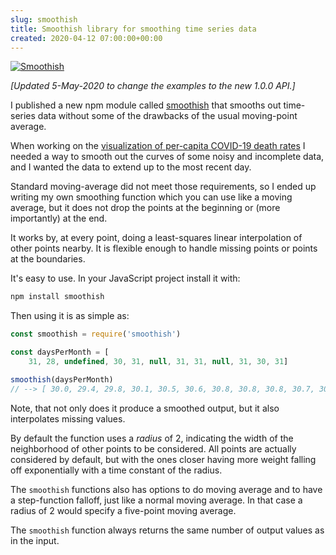 ```yaml
---  
slug: smoothish
title: Smoothish library for smoothing time series data
created: 2020-04-12 07:00:00+00:00
---  
```

[![Smoothish][0]][2]

[0]: img/smoothish-example.png


*[Updated 5-May-2020 to change the examples to the new 1.0.0 API.]*

I published a new npm module called [smoothish][2] that smooths out time-series data without some of the drawbacks of the usual moving-point average.

When working on the [visualization of per-capita COVID-19 death rates][1] I needed a way to smooth out the curves of some noisy and incomplete data, and I wanted the data to extend up to the most recent day.

Standard moving-average did not meet those requirements, so I ended up writing my own smoothing function which you can use like a moving average, but it does not drop the points at the beginning or (more importantly) at the end.

It works by, at every point, doing a least-squares linear interpolation of other points nearby. It is flexible enough to handle missing points or points at the boundaries.

It's easy to use. In your JavaScript project install it with:

```sh
npm install smoothish
```

Then using it is as simple as:

```js
const smoothish = require('smoothish')

const daysPerMonth = [
    31, 28, undefined, 30, 31, null, 31, 31, null, 31, 30, 31]

smoothish(daysPerMonth)
// --> [ 30.0, 29.4, 29.8, 30.1, 30.5, 30.6, 30.8, 30.8, 30.8, 30.7, 30.6, 30.7 ]
```

Note, that not only does it produce a smoothed output, but it also interpolates missing values.

By default the function uses a *radius* of 2, indicating the width of the neighborhood of other points to be considered. All points are actually considered by default, but with the ones closer having more weight falling off exponentially with a time constant of the radius.

The `smoothish` functions also has options to do moving average and to have a step-function falloff, just like a normal moving average. In that case a radius of 2 would specify a five-point moving average.

The `smoothish` function always returns the same number of output values as in the input.

[1]: https://old.eamonn.org/covidgrowth/
[2]: https://www.npmjs.com/package/smoothish
